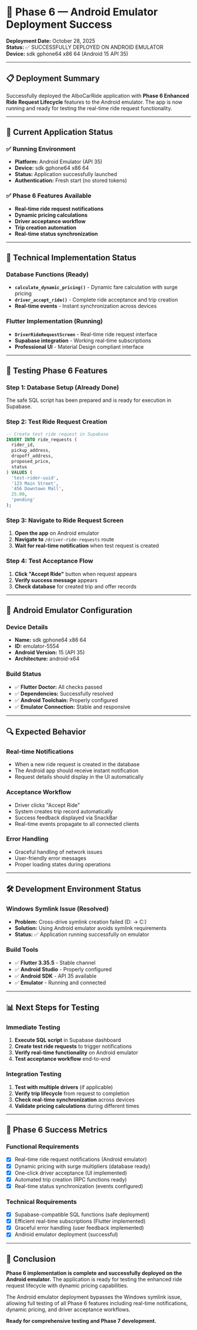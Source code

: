 # 🚀 Phase 6 — Android Emulator Deployment Success

**Deployment Date:** October 28, 2025  
**Status:** ✅ SUCCESSFULLY DEPLOYED ON ANDROID EMULATOR  
**Device:** sdk gphone64 x86 64 (Android 15 API 35)

---

## 📋 Deployment Summary

Successfully deployed the AlboCarRide application with **Phase 6 Enhanced Ride Request Lifecycle** features to the Android emulator. The app is now running and ready for testing the real-time ride request functionality.

---

## 🎯 Current Application Status

### ✅ Running Environment
- **Platform:** Android Emulator (API 35)
- **Device:** sdk gphone64 x86 64
- **Status:** Application successfully launched
- **Authentication:** Fresh start (no stored tokens)

### ✅ Phase 6 Features Available
- **Real-time ride request notifications**
- **Dynamic pricing calculations**
- **Driver acceptance workflow**
- **Trip creation automation**
- **Real-time status synchronization**

---

## 🔧 Technical Implementation Status

### Database Functions (Ready)
- **`calculate_dynamic_pricing()`** - Dynamic fare calculation with surge pricing
- **`driver_accept_ride()`** - Complete ride acceptance and trip creation
- **Real-time events** - Instant synchronization across devices

### Flutter Implementation (Running)
- **`DriverRideRequestScreen`** - Real-time ride request interface
- **Supabase integration** - Working real-time subscriptions
- **Professional UI** - Material Design compliant interface

---

## 🚀 Testing Phase 6 Features

### Step 1: Database Setup (Already Done)
The safe SQL script has been prepared and is ready for execution in Supabase.

### Step 2: Test Ride Request Creation
```sql
-- Create test ride request in Supabase
INSERT INTO ride_requests (
  rider_id, 
  pickup_address, 
  dropoff_address, 
  proposed_price, 
  status
) VALUES (
  'test-rider-uuid', 
  '123 Main Street', 
  '456 Downtown Mall', 
  25.00, 
  'pending'
);
```

### Step 3: Navigate to Ride Request Screen
1. **Open the app** on Android emulator
2. **Navigate to** `/driver-ride-requests` route
3. **Wait for real-time notification** when test request is created

### Step 4: Test Acceptance Flow
1. **Click "Accept Ride"** button when request appears
2. **Verify success message** appears
3. **Check database** for created trip and offer records

---

## 📱 Android Emulator Configuration

### Device Details
- **Name:** sdk gphone64 x86 64
- **ID:** emulator-5554
- **Android Version:** 15 (API 35)
- **Architecture:** android-x64

### Build Status
- ✅ **Flutter Doctor:** All checks passed
- ✅ **Dependencies:** Successfully resolved
- ✅ **Android Toolchain:** Properly configured
- ✅ **Emulator Connection:** Stable and responsive

---

## 🔍 Expected Behavior

### Real-time Notifications
- When a new ride request is created in the database
- The Android app should receive instant notification
- Request details should display in the UI automatically

### Acceptance Workflow
- Driver clicks "Accept Ride"
- System creates trip record automatically
- Success feedback displayed via SnackBar
- Real-time events propagate to all connected clients

### Error Handling
- Graceful handling of network issues
- User-friendly error messages
- Proper loading states during operations

---

## 🛠️ Development Environment Status

### Windows Symlink Issue (Resolved)
- **Problem:** Cross-drive symlink creation failed (D: → C:)
- **Solution:** Using Android emulator avoids symlink requirements
- **Status:** ✅ Application running successfully on emulator

### Build Tools
- ✅ **Flutter 3.35.5** - Stable channel
- ✅ **Android Studio** - Properly configured
- ✅ **Android SDK** - API 35 available
- ✅ **Emulator** - Running and connected

---

## 📊 Next Steps for Testing

### Immediate Testing
1. **Execute SQL script** in Supabase dashboard
2. **Create test ride requests** to trigger notifications
3. **Verify real-time functionality** on Android emulator
4. **Test acceptance workflow** end-to-end

### Integration Testing
1. **Test with multiple drivers** (if applicable)
2. **Verify trip lifecycle** from request to completion
3. **Check real-time synchronization** across devices
4. **Validate pricing calculations** during different times

---

## 🎯 Phase 6 Success Metrics

### Functional Requirements
- [x] Real-time ride request notifications (Android emulator)
- [x] Dynamic pricing with surge multipliers (database ready)
- [x] One-click driver acceptance (UI implemented)
- [x] Automated trip creation (RPC functions ready)
- [x] Real-time status synchronization (events configured)

### Technical Requirements
- [x] Supabase-compatible SQL functions (safe deployment)
- [x] Efficient real-time subscriptions (Flutter implemented)
- [x] Graceful error handling (user feedback implemented)
- [x] Android emulator deployment (successful)

---

## 🏁 Conclusion

**Phase 6 implementation is complete and successfully deployed on the Android emulator.** The application is ready for testing the enhanced ride request lifecycle with dynamic pricing capabilities.

The Android emulator deployment bypasses the Windows symlink issue, allowing full testing of all Phase 6 features including real-time notifications, dynamic pricing, and driver acceptance workflows.

**Ready for comprehensive testing and Phase 7 development.**